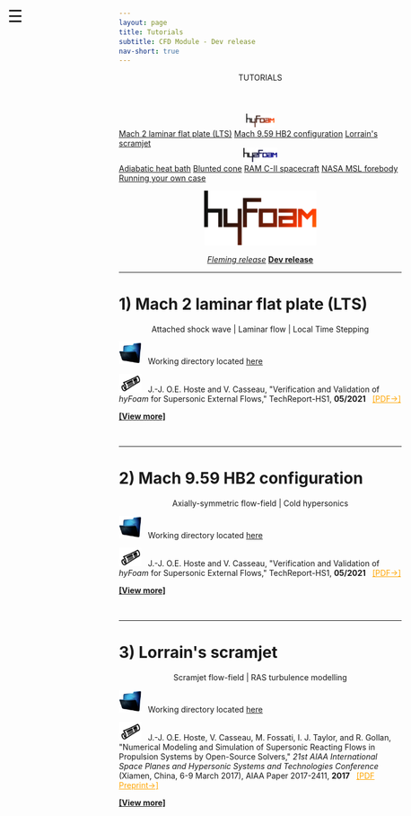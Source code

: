```yaml
---
layout: page
title: Tutorials
subtitle: CFD Module - Dev release
nav-short: true
---
```


<div id="mySidenav" class="sidenav">
  <a href="javascript:void(0)" class="closebtn" onclick="closeNav()"><i class='fa fa-times'></i></a>
  <header>TUTORIALS</header>
  <a href="https://hystrath.github.io/tutos/dev/hyfoam/toc/"><center><img src="/docs/img/logos/hyFoamLogo.png" width="50"></center></a>
  <a href="https://hystrath.github.io/tutos/dev/hyfoam/laminarflatplatelts">Mach 2 laminar flat plate (LTS)</a>
  <a href="https://hystrath.github.io/tutos/dev/hyfoam/axisymmetrichb2">Mach 9.59 HB2 configuration</a>
  <a href="https://hystrath.github.io/tutos/dev/hyfoam/lorrainscramjet">Lorrain's scramjet</a>
  <br>
  <a href="https://hystrath.github.io/tutos/dev/hy2foam/toc/"><center><img src="/docs/img/logos/hy2FoamLogo.png" width="60"></center></a>
  <a href="https://hystrath.github.io/tutos/dev/hy2foam/heatbath">Adiabatic heat bath</a>
  <a href="https://hystrath.github.io/tutos/dev/hy2foam/bluntedcone">Blunted cone</a>
  <a href="https://hystrath.github.io/tutos/dev/hy2foam/ramcii">RAM C-II spacecraft</a>
  <a href="https://hystrath.github.io/tutos/dev/hy2foam/toc/#4-nasa-msl-forebody">NASA MSL forebody</a>
  <a href="https://hystrath.github.io/tutos/dev/hy2foam/toc/#5-running-your-own-case">Running your own case</a>
</div>

<span style="position: fixed;font-size:30px;cursor:pointer; margin:0px; top:60px;left:30px;" onclick="reopenNav()">&#9776;</span>

<script>
function openNav() {
  document.getElementById("mySidenav").style.width = "210px";
  document.getElementById("mySidenav").style.transition = "0s";
}

function closeNav() {
  document.getElementById("mySidenav").style.width = "0px";
  localStorage.removeItem('show_sidenav');
}

function reopenNav() {
  document.getElementById("mySidenav").style.width = "210px";
  document.getElementById("mySidenav").style.transition = "0.5s";
  localStorage.setItem("show_sidenav", true);
}

if (localStorage.getItem("show_sidenav")) openNav()
</script>

<p align="center">
  <img src="/docs/img/logos/hyFoamLogo.png" width="200">
</p>

<p align="center">
  <a class="btn btn-outline-dark" href="https://hystrath.github.io/tutos/dev/hyfoam/toc/" role="button"><i>Fleming release</i></a>
  <a class="btn btn-warning" href="https://hystrath.github.io/tutos/dev/hyfoam/toc/" role="button"><b>Dev release</b></a>
</p>

---  

# 1) Mach 2 laminar flat plate (LTS)

<p align="center">
Attached shock wave | Laminar flow  | Local Time Stepping
</p>

<p><img src="/docs/img/working_folder.png" width="40"> &nbsp; Working directory located <a href="https://github.com/hystrath/hyStrath/tree/OF-v2112/run/hyStrath/hyFoam/laminarFlatPlateLTS"> here</a></p>

<p><img src="/docs/img/publis.png" width="40"> &nbsp; J.-J. O.E. Hoste and V. Casseau, "Verification and Validation of <i>hyFoam</i> for Supersonic External Flows," TechReport-HS1, <b>05/2021</b> &nbsp; <a href="https://github.com/hystrath/hyStrath/blob/OF-v2112/doc/TechReport-HS1-hostecasseau.pdf" target="_blank" style="color:orange"> [PDF→]</a></p>

[**[View more]**](https://hystrath.github.io/tutos/dev/hyfoam/laminarflatplatelts/)

<br>

---  

# 2) Mach 9.59 HB2 configuration

<p align="center">
Axially-symmetric flow-field | Cold hypersonics
</p>

<p><img src="/docs/img/working_folder.png" width="40"> &nbsp; Working directory located <a href="https://github.com/hystrath/hyStrath/tree/OF-v2112/run/hyStrath/hyFoam/axisymmetric-HB2"> here</a></p>

<p><img src="/docs/img/publis.png" width="40"> &nbsp; J.-J. O.E. Hoste and V. Casseau, "Verification and Validation of <i>hyFoam</i> for Supersonic External Flows," TechReport-HS1, <b>05/2021</b> &nbsp; <a href="https://github.com/hystrath/hyStrath/blob/OF-v2112/doc/TechReport-HS1-hostecasseau.pdf" target="_blank" style="color:orange"> [PDF→]</a></p>

[**[View more]**](https://hystrath.github.io/tutos/dev/hyfoam/axisymmetrichb2/)

<br>

---  

# 3) Lorrain's scramjet

<p align="center">
Scramjet flow-field | RAS turbulence modelling  
</p>

<p><img src="/docs/img/working_folder.png" width="40"> &nbsp; Working directory located <a href="https://github.com/hystrath/hyStrath/tree/OF-v2112/run/hyStrath/hyFoam/LorrainStageI"> here</a></p>

<p><img src="/docs/img/publis.png" width="40"> &nbsp; J.-J. O.E. Hoste, V. Casseau, M. Fossati, I. J. Taylor, and R. Gollan, "Numerical Modeling and Simulation of Supersonic Reacting Flows in Propulsion Systems by Open-Source Solvers," <i>21st AIAA International Space Planes and Hypersonic Systems and Technologies Conference</i> (Xiamen, China, 6-9 March 2017), AIAA Paper 2017-2411, <b>2017</b> &nbsp; <a href="http://eprints.gla.ac.uk/140369/1/140369.pdf" target="_blank" style="color:orange"> [PDF Preprint→]</a></p>

[**[View more]**](https://hystrath.github.io/tutos/dev/hyfoam/lorrainscramjet/)


